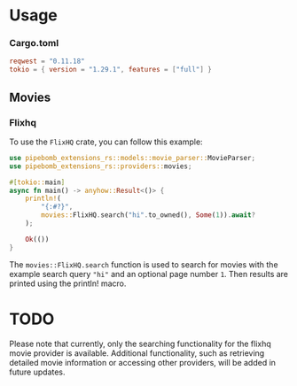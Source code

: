 # Usage

### Cargo.toml
```toml
reqwest = "0.11.18"
tokio = { version = "1.29.1", features = ["full"] }
```

## Movies

### Flixhq

To use the `FlixHQ` crate, you can follow this example:

```rust
use pipebomb_extensions_rs::models::movie_parser::MovieParser;
use pipebomb_extensions_rs::providers::movies;

#[tokio::main]
async fn main() -> anyhow::Result<()> {
    println!(
        "{:#?}",
        movies::FlixHQ.search("hi".to_owned(), Some(1)).await?
    );

    Ok(())
}
```
The `movies::FlixHQ.search` function is used to search for movies with the example search query `"hi"` and an optional page number `1`. Then results are printed using the println! macro.

# TODO

Please note that currently, only the searching functionality for the flixhq movie provider is available. Additional functionality, such as retrieving detailed movie information or accessing other providers, will be added in future updates. 
